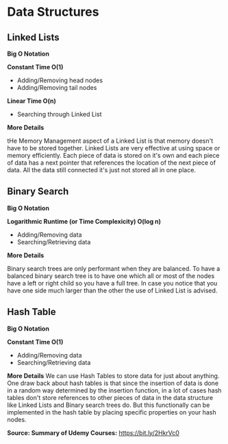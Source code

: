 # Data Structures

## Linked Lists

**Big O Notation**

**Constant Time O(1)**
- Adding/Removing head nodes
- Adding/Removing tail nodes

**Linear Time O(n)**
- Searching through Linked List

**More Details**

tHe Memory Management aspect of a Linked List is that memory doesn't have to be stored together. Linked Lists are very effective at using space or memory efficiently. Each piece of data is stored on it's own and each piece of data has a next pointer that references the location of the next piece of data. All the data still connected it's just not stored all in one place.

## Binary Search

**Big O Notation**

**Logarithmic Runtime (or Time Complexicity) O(log n)**
- Adding/Removing data
- Searching/Retrieving data

**More Details**

Binary search trees are only performant when they are balanced. To have a balanced binary search tree is to have one which
all or most of the nodes have a left or right child so you have a full tree. In case you notice that you have one side much larger 
than the other the use of Linked List is advised.

## Hash Table

**Big O Notation**

**Constant Time O(1)**
- Adding/Removing data
- Searching/Retrieving data

**More Details**
We can use Hash Tables to store data for just about anything. One draw back about hash tables is that since the insertion of data
is done in a random way determined by the insertion function, in a lot of cases hash tables don't store references to other pieces 
of data in the data structure like Linked Lists and Binary search trees do. But this functionally can be implemented in the hash table
by placing specific properties on your hash nodes. 

**Source: Summary of Udemy Courses:** https://bit.ly/2HkrVc0